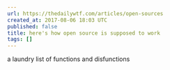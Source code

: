 ```yaml
---
url: https://thedailywtf.com/articles/open-sources
created_at: 2017-08-06 18:03 UTC
published: false
title: here's how open source is supposed to work
tags: []
---
```


a laundry list of functions and disfunctions
